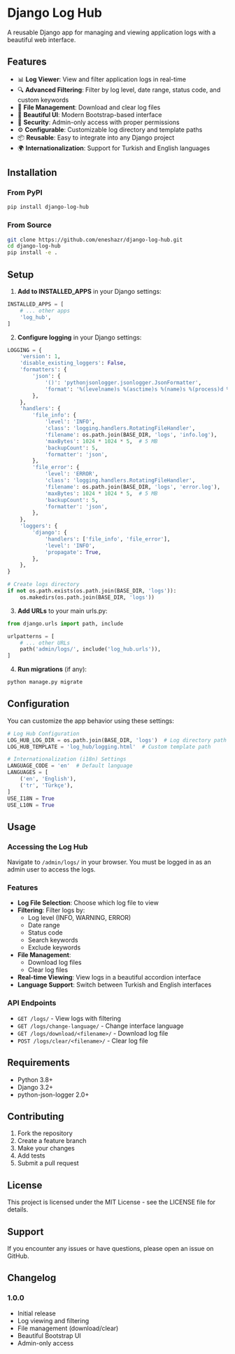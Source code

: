 # Django Log Hub

A reusable Django app for managing and viewing application logs with a beautiful web interface.

## Features

- 📊 **Log Viewer**: View and filter application logs in real-time
- 🔍 **Advanced Filtering**: Filter by log level, date range, status code, and custom keywords
- 📁 **File Management**: Download and clear log files
- 🎨 **Beautiful UI**: Modern Bootstrap-based interface
- 🔐 **Security**: Admin-only access with proper permissions
- ⚙️ **Configurable**: Customizable log directory and template paths
- 📦 **Reusable**: Easy to integrate into any Django project
- 🌍 **Internationalization**: Support for Turkish and English languages

## Installation

### From PyPI

```bash
pip install django-log-hub
```

### From Source

```bash
git clone https://github.com/eneshazr/django-log-hub.git
cd django-log-hub
pip install -e .
```

## Setup

1. **Add to INSTALLED_APPS** in your Django settings:

```python
INSTALLED_APPS = [
    # ... other apps
    'log_hub',
]
```

2. **Configure logging** in your Django settings:

```python
LOGGING = {
    'version': 1,
    'disable_existing_loggers': False,
    'formatters': {
        'json': {
            '()': 'pythonjsonlogger.jsonlogger.JsonFormatter',
            'format': '%(levelname)s %(asctime)s %(name)s %(process)d %(thread)d %(message)s %(status_code)s %(taskName)s %(request)s',
        },
    },
    'handlers': {
        'file_info': {
            'level': 'INFO',
            'class': 'logging.handlers.RotatingFileHandler',
            'filename': os.path.join(BASE_DIR, 'logs', 'info.log'),
            'maxBytes': 1024 * 1024 * 5,  # 5 MB
            'backupCount': 5,
            'formatter': 'json',
        },
        'file_error': {
            'level': 'ERROR',
            'class': 'logging.handlers.RotatingFileHandler',
            'filename': os.path.join(BASE_DIR, 'logs', 'error.log'),
            'maxBytes': 1024 * 1024 * 5,  # 5 MB
            'backupCount': 5,
            'formatter': 'json',
        },
    },
    'loggers': {
        'django': {
            'handlers': ['file_info', 'file_error'],
            'level': 'INFO',
            'propagate': True,
        },
    },
}

# Create logs directory
if not os.path.exists(os.path.join(BASE_DIR, 'logs')):
    os.makedirs(os.path.join(BASE_DIR, 'logs'))
```

3. **Add URLs** to your main urls.py:

```python
from django.urls import path, include

urlpatterns = [
    # ... other URLs
    path('admin/logs/', include('log_hub.urls')),
]
```

4. **Run migrations** (if any):

```bash
python manage.py migrate
```

## Configuration

You can customize the app behavior using these settings:

```python
# Log Hub Configuration
LOG_HUB_LOG_DIR = os.path.join(BASE_DIR, 'logs')  # Log directory path
LOG_HUB_TEMPLATE = 'log_hub/logging.html'  # Custom template path

# Internationalization (i18n) Settings
LANGUAGE_CODE = 'en'  # Default language
LANGUAGES = [
    ('en', 'English'),
    ('tr', 'Türkçe'),
]
USE_I18N = True
USE_L10N = True
```

## Usage

### Accessing the Log Hub

Navigate to `/admin/logs/` in your browser. You must be logged in as an admin user to access the logs.

### Features

- **Log File Selection**: Choose which log file to view
- **Filtering**: Filter logs by:
  - Log level (INFO, WARNING, ERROR)
  - Date range
  - Status code
  - Search keywords
  - Exclude keywords
- **File Management**:
  - Download log files
  - Clear log files
- **Real-time Viewing**: View logs in a beautiful accordion interface
- **Language Support**: Switch between Turkish and English interfaces

### API Endpoints

- `GET /logs/` - View logs with filtering
- `GET /logs/change-language/` - Change interface language
- `GET /logs/download/<filename>/` - Download log file
- `POST /logs/clear/<filename>/` - Clear log file

## Requirements

- Python 3.8+
- Django 3.2+
- python-json-logger 2.0+

## Contributing

1. Fork the repository
2. Create a feature branch
3. Make your changes
4. Add tests
5. Submit a pull request

## License

This project is licensed under the MIT License - see the LICENSE file for details.

## Support

If you encounter any issues or have questions, please open an issue on GitHub.

## Changelog

### 1.0.0
- Initial release
- Log viewing and filtering
- File management (download/clear)
- Beautiful Bootstrap UI
- Admin-only access
